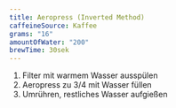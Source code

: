 ```yaml
---
title: Aeropress (Inverted Method)
caffeineSource: Kaffee
grams: "16"
amountOfWater: "200"
brewTime: 30sek
---
```


1. Filter mit warmem Wasser ausspülen
2. Aeropress zu 3/4 mit Wasser füllen
3. Umrühren, restliches Wasser aufgießen
